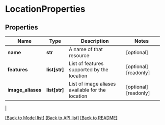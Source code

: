 # LocationProperties

## Properties
| Name | Type | Description | Notes |
------------ | ------------- | ------------- | -------------
| **name** | **str** | A name of that resource | [optional] 
**features** | **list[str]** | List of features supported by the location | [optional] [readonly] 
**image_aliases** | **list[str]** | List of image aliases available for the location | [optional] [readonly] 
 |

[[Back to Model list]](../README.md#documentation-for-models) [[Back to API list]](../README.md#documentation-for-api-endpoints) [[Back to README]](../README.md)


